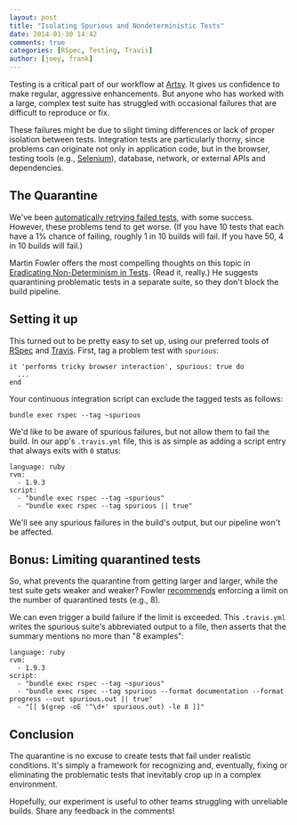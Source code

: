 ```yaml
---
layout: post
title: "Isolating Spurious and Nondeterministic Tests"
date: 2014-01-30 14:42
comments: true
categories: [RSpec, Testing, Travis]
author: [joey, frank]
---
```


Testing is a critical part of our workflow at [Artsy](https://artsy.net). It gives us confidence to make regular, aggressive enhancements. But anyone who has worked with a large, complex test suite has struggled with occasional failures that are difficult to reproduce or fix.

These failures might be due to slight timing differences or lack of proper isolation between tests. Integration tests are particularly thorny, since problems can originate not only in application code, but in the browser, testing tools (e.g., [Selenium](http://docs.seleniumhq.org/)), database, network, or external APIs and dependencies.

## The Quarantine

We've been [automatically retrying failed tests](https://artsy.github.io/blog/2012/05/15/how-to-organize-over-3000-rspec-specs-and-retry-test-failures/), with some success. However, these problems tend to get worse. (If you have 10 tests that each have a 1% chance of failing, roughly 1 in 10 builds will fail. If you have 50, 4 in 10 builds will fail.)

Martin Fowler offers the most compelling thoughts on this topic in [Eradicating Non-Determinism in Tests](http://martinfowler.com/articles/nonDeterminism.html). (Read it, really.) He suggests quarantining problematic tests in a separate suite, so they don't block the build pipeline.

<!-- more -->

## Setting it up

This turned out to be pretty easy to set up, using our preferred tools of [RSpec](https://relishapp.com/rspec) and [Travis](http://travis-ci.com/). First, tag a problem test with `spurious`:

    it 'performs tricky browser interaction', spurious: true do
      ...
    end

Your continuous integration script can exclude the tagged tests as follows:

    bundle exec rspec --tag ~spurious

We'd like to be aware of spurious failures, but not allow them to fail the build. In our app's `.travis.yml` file, this is as simple as adding a script entry that always exits with `0` status:

    language: ruby
    rvm:
      - 1.9.3
    script:
      - "bundle exec rspec --tag ~spurious"
      - "bundle exec rspec --tag spurious || true"

We'll see any spurious failures in the build's output, but our pipeline won't be affected.

## Bonus: Limiting quarantined tests

So, what prevents the quarantine from getting larger and larger, while the test suite gets weaker and weaker? Fowler [recommends](http://martinfowler.com/articles/nonDeterminism.html#Quarantine) enforcing a limit on the number of quarantined tests (e.g., 8).

We can even trigger a build failure if the limit is exceeded. This `.travis.yml` writes the spurious suite's abbreviated output to a file, then asserts that the summary mentions no more than "8 examples":

    language: ruby
    rvm:
      - 1.9.3
    script:
      - "bundle exec rspec --tag ~spurious"
      - "bundle exec rspec --tag spurious --format documentation --format progress --out spurious.out || true"
      - "[[ $(grep -oE '^\d+' spurious.out) -le 8 ]]"

## Conclusion

The quarantine is no excuse to create tests that fail under realistic conditions. It's simply a framework for recognizing and, eventually, fixing or eliminating the problematic tests that inevitably crop up in a complex environment.

Hopefully, our experiment is useful to other teams struggling with unreliable builds. Share any feedback in the comments!
